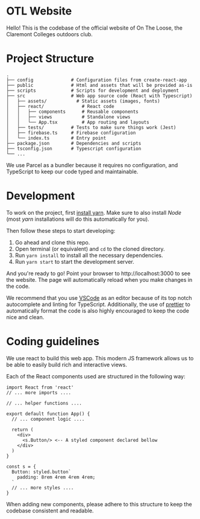 # OTL Website

Hello! This is the codebase of the official website of On The Loose, the Claremont Colleges outdoors club.

# Project Structure

```
.
├── config              # Configuration files from create-react-app
├── public              # Html and assets that will be provided as-is
├── scripts             # Scripts for development and deployment
├── src                 # Web app source code (React with Typescript)
│   ├── assets/           # Static assets (images, fonts)
│   ├── react/              # React code
│   │   ├── components      # Reusable components
│   │   ├── views           # Standalone views
│   │   └── App.tsx         # App routing and layouts
│   ├── tests/          # Tests to make sure things work (Jest)
│   ├── firebase.ts     # Firebase configuration
│   └── index.ts        # Entry point
├── package.json        # Dependencies and scripts
├── tsconfig.json       # Typescript configuration
└── ...
```

We use Parcel as a bundler because it requires no configuration, and TypeScript to keep our code typed and maintainable.

# Development

To work on the project, first [install yarn](https://yarnpkg.com/en/docs/install). Make sure to also install _Node_ (most _yarn_ installations will do this automatically for you).

Then follow these steps to start developing:

1. Go ahead and clone this repo.
2. Open terminal (or equivalent) and `cd` to the cloned directory.
3. Run `yarn install` to install all the necessary dependencies.
4. Run `yarn start` to start the development server.

And you're ready to go! Point your browser to http://localhost:3000 to see the website. The page will automatically reload when you make changes in the code.

We recommend that you use [VSCode](https://code.visualstudio.com/) as an editor because of its top notch autocomplete and linting for TypeScript. Additionally, the use of [prettier](https://prettier.io/) to automatically format the code is also highly encouraged to keep the code nice and clean.

# Coding guidelines

We use react to build this web app. This modern JS framework allows us to be able to easily build rich and interactive views.

Each of the React components used are structured in the following way:

```tsx
import React from 'react'
// ... more imports ....

// ... helper functions ....

export default function App() {
  // ... component logic ....

  return (
    <div>
      <s.Button/> <-- A styled component declared bellow
    </div>
  )
}

const s = {
  Button: styled.button`
    padding: 8rem 4rem 4rem 4rem;
  `
  // ... more styles ....
}
```

When adding new components, please adhere to this structure to keep the codebase consistent and readable.
